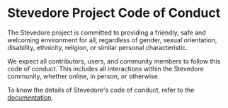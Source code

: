 # Stevedore Project Code of Conduct

The Stevedore project is committed to providing a friendly, safe and welcoming environment for all, regardless of gender, sexual orientation, disability, ethnicity, religion, or similar personal characteristic.

We expect all contributors, users, and community members to follow this code of conduct. This includes all interactions within the Stevedore community, whether online, in person, or otherwise.

To know the details of Stevedore's code of conduct, refer to the [documentation](https://gostevedore.github.io/docs/contribution-guidelines/code-of-conduct/).